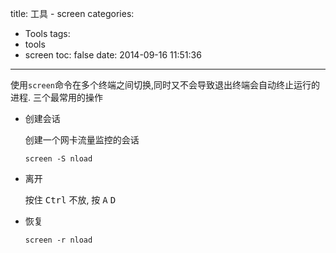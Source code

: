 title: 工具 - screen
categories:
  - Tools
tags:
  - tools
  - screen
toc: false
date: 2014-09-16 11:51:36
---

使用`screen`命令在多个终端之间切换,同时又不会导致退出终端会自动终止运行的进程. 三个最常用的操作

- 创建会话

    创建一个网卡流量监控的会话
    ```
    screen -S nload
    ```

- 离开

    按住 <kbd>Ctrl</kbd> 不放, 按 <kbd>A</kbd> <kbd>D</kbd>

- 恢复
    ```
    screen -r nload
    ```